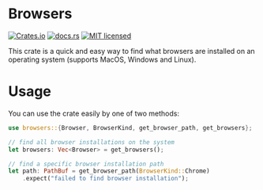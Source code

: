 # Browsers

[![Crates.io][crates-badge]][crates-url]
[![docs.rs][docs.rs-badge]][docs.rs-url]
[![MIT licensed][mit-badge]][mit-url]

[crates-badge]: https://img.shields.io/crates/v/browsers.svg
[crates-url]: https://crates.io/crates/browsers
[docs.rs-badge]: https://img.shields.io/docsrs/v/browsers.svg
[docs.rs-url]: https://docs.rs/browsers
[mit-badge]: https://img.shields.io/badge/license-MIT-blue.svg
[mit-url]: LICENSE

This crate is a quick and easy way to find what browsers are installed on an operating system (supports MacOS, Windows and Linux).

# Usage

You can use the crate easily by one of two methods:

```rust
use browsers::{Browser, BrowserKind, get_browser_path, get_browsers};

// find all browser installations on the system
let browsers: Vec<Browser> = get_browsers();

// find a specific browser installation path
let path: PathBuf = get_browser_path(BrowserKind::Chrome)
    .expect("failed to find browser installation");
```

